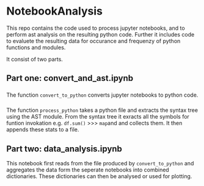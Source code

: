 # NotebookAnalysis
This repo contains the code used to process jupyter notebooks,
and to perform ast analysis on the resulting python code.
Further it includes code to evaluete the resulting data for 
occurance and frequenzy of python functions and modules.

It consist of two parts.

## Part one: convert_and_ast.ipynb
###
The function `convert_to_python` converts jupyter notebooks to python code.

###
The function `process_python` takes a python file and extracts the syntax tree
using the AST module. From the syntax tree it exracts all the symbols for funtion 
invokation e.g. `df.sum()` >>> `map`and and collects them. It then appends these
stats to a file.


## Part two: data_analysis.ipynb
This notebook first reads from the file produced by `convert_to_python` and aggregates
the data form the seperate notebooks into combined dictionaries. 
These dictionaries can then be analysed or used for plotting.
 
